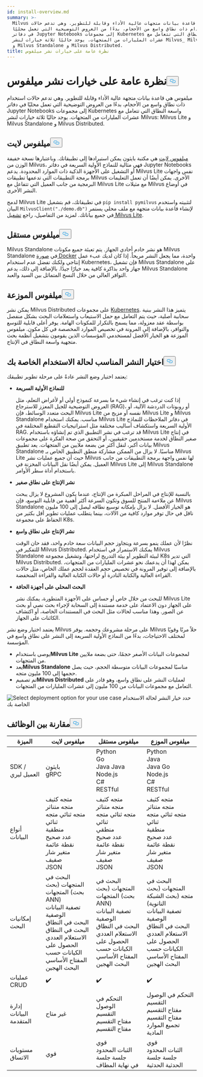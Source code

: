 ```yaml
---
id: install-overview.md
summary: >-
  Milvus هي قاعدة بيانات متجهات عالية الأداء وقابلة للتطوير. وهي تدعم حالات
  استخدام ذات نطاق واسع من الأحجام، بدءًا من العروض التوضيحية التي تعمل محليًا
  في دفاتر Jupyter Notebooks إلى مجموعات Kubernetes واسعة النطاق التي تتعامل مع
  عشرات المليارات من المتجهات. يوجد حاليًا ثلاثة خيارات لنشر Milvus_ Milvus Lite
  و Milvus Standalone و Milvus Distributed.
title: نظرة عامة على خيارات نشر ميلفوس
---
```

<h1 id="Overview-of-Milvus-Deployment-Options" class="common-anchor-header">نظرة عامة على خيارات نشر ميلفوس<button data-href="#Overview-of-Milvus-Deployment-Options" class="anchor-icon" translate="no">
      <svg translate="no"
        aria-hidden="true"
        focusable="false"
        height="20"
        version="1.1"
        viewBox="0 0 16 16"
        width="16"
      >
        <path
          fill="#0092E4"
          fill-rule="evenodd"
          d="M4 9h1v1H4c-1.5 0-3-1.69-3-3.5S2.55 3 4 3h4c1.45 0 3 1.69 3 3.5 0 1.41-.91 2.72-2 3.25V8.59c.58-.45 1-1.27 1-2.09C10 5.22 8.98 4 8 4H4c-.98 0-2 1.22-2 2.5S3 9 4 9zm9-3h-1v1h1c1 0 2 1.22 2 2.5S13.98 12 13 12H9c-.98 0-2-1.22-2-2.5 0-.83.42-1.64 1-2.09V6.25c-1.09.53-2 1.84-2 3.25C6 11.31 7.55 13 9 13h4c1.45 0 3-1.69 3-3.5S14.5 6 13 6z"
        ></path>
      </svg>
    </button></h1><p>ميلفوس هي قاعدة بيانات متجهة عالية الأداء وقابلة للتطوير. وهي تدعم حالات استخدام ذات نطاق واسع من الأحجام، بدءًا من العروض التوضيحية التي تعمل محليًا في دفاتر Jupyter Notebooks إلى مجموعات Kubernetes واسعة النطاق التي تتعامل مع عشرات المليارات من المتجهات. يوجد حاليًا ثلاثة خيارات لنشر Milvus: Milvus Lite و Milvus Standalone و Milvus Distributed.</p>
<h2 id="Milvus-Lite" class="common-anchor-header">ميلفوس لايت<button data-href="#Milvus-Lite" class="anchor-icon" translate="no">
      <svg translate="no"
        aria-hidden="true"
        focusable="false"
        height="20"
        version="1.1"
        viewBox="0 0 16 16"
        width="16"
      >
        <path
          fill="#0092E4"
          fill-rule="evenodd"
          d="M4 9h1v1H4c-1.5 0-3-1.69-3-3.5S2.55 3 4 3h4c1.45 0 3 1.69 3 3.5 0 1.41-.91 2.72-2 3.25V8.59c.58-.45 1-1.27 1-2.09C10 5.22 8.98 4 8 4H4c-.98 0-2 1.22-2 2.5S3 9 4 9zm9-3h-1v1h1c1 0 2 1.22 2 2.5S13.98 12 13 12H9c-.98 0-2-1.22-2-2.5 0-.83.42-1.64 1-2.09V6.25c-1.09.53-2 1.84-2 3.25C6 11.31 7.55 13 9 13h4c1.45 0 3-1.69 3-3.5S14.5 6 13 6z"
        ></path>
      </svg>
    </button></h2><p><a href="https://milvus.io/docs/milvus_lite.md">ميلفوس لايت</a> هي مكتبة بايثون يمكن استيرادها إلى تطبيقاتك. وباعتبارها نسخة خفيفة الوزن من Milvus، فهي مثالية للنماذج الأولية السريعة في دفاتر Jupyter Notebooks أو التشغيل على الأجهزة الذكية ذات الموارد المحدودة. يدعم Milvus Lite نفس واجهات برمجة التطبيقات التي تدعمها تطبيقات Milvus الأخرى. يمكن أيضًا أن تعمل التعليمات البرمجية من جانب العميل التي تتفاعل مع Milvus Lite مع مثيلات Milvus في أوضاع النشر الأخرى.</p>
<p>لدمج Milvus Lite في تطبيقاتك، قم بتشغيل <code translate="no">pip install pymilvus</code> لتثبيته واستخدم البيان <code translate="no">MilvusClient(&quot;./demo.db&quot;)</code> لإنشاء قاعدة بيانات متجهة مع ملف محلي يستمر في جميع بياناتك. لمزيد من التفاصيل، راجع <a href="https://milvus.io/docs/milvus_lite.md">تشغيل Milvus Lite</a>.</p>
<h2 id="Milvus-Standalone" class="common-anchor-header">ميلفوس مستقل<button data-href="#Milvus-Standalone" class="anchor-icon" translate="no">
      <svg translate="no"
        aria-hidden="true"
        focusable="false"
        height="20"
        version="1.1"
        viewBox="0 0 16 16"
        width="16"
      >
        <path
          fill="#0092E4"
          fill-rule="evenodd"
          d="M4 9h1v1H4c-1.5 0-3-1.69-3-3.5S2.55 3 4 3h4c1.45 0 3 1.69 3 3.5 0 1.41-.91 2.72-2 3.25V8.59c.58-.45 1-1.27 1-2.09C10 5.22 8.98 4 8 4H4c-.98 0-2 1.22-2 2.5S3 9 4 9zm9-3h-1v1h1c1 0 2 1.22 2 2.5S13.98 12 13 12H9c-.98 0-2-1.22-2-2.5 0-.83.42-1.64 1-2.09V6.25c-1.09.53-2 1.84-2 3.25C6 11.31 7.55 13 9 13h4c1.45 0 3-1.69 3-3.5S14.5 6 13 6z"
        ></path>
      </svg>
    </button></h2><p>Milvus Standalone هو نشر خادم أحادي الجهاز. يتم تعبئة جميع مكونات Milvus Standalone في <a href="https://milvus.io/docs/install_standalone-docker.md">صورة Docker</a> واحدة، مما يجعل النشر مريحاً. إذا كان لديك عبء عمل إنتاجي ولكنك تفضل عدم استخدام Kubernetes، فإن تشغيل Milvus Standalone على جهاز واحد بذاكرة كافية يعد خيارًا جيدًا. بالإضافة إلى ذلك، يدعم Milvus Standalone التوافر العالي من خلال النسخ المتماثل بين السيد والعبد.</p>
<h2 id="Milvus-Distributed" class="common-anchor-header">ميلفوس الموزعة<button data-href="#Milvus-Distributed" class="anchor-icon" translate="no">
      <svg translate="no"
        aria-hidden="true"
        focusable="false"
        height="20"
        version="1.1"
        viewBox="0 0 16 16"
        width="16"
      >
        <path
          fill="#0092E4"
          fill-rule="evenodd"
          d="M4 9h1v1H4c-1.5 0-3-1.69-3-3.5S2.55 3 4 3h4c1.45 0 3 1.69 3 3.5 0 1.41-.91 2.72-2 3.25V8.59c.58-.45 1-1.27 1-2.09C10 5.22 8.98 4 8 4H4c-.98 0-2 1.22-2 2.5S3 9 4 9zm9-3h-1v1h1c1 0 2 1.22 2 2.5S13.98 12 13 12H9c-.98 0-2-1.22-2-2.5 0-.83.42-1.64 1-2.09V6.25c-1.09.53-2 1.84-2 3.25C6 11.31 7.55 13 9 13h4c1.45 0 3-1.69 3-3.5S14.5 6 13 6z"
        ></path>
      </svg>
    </button></h2><p>يمكن نشر Milvus Distributed على مجموعات <a href="https://milvus.io/docs/install_cluster-milvusoperator.md">Kubernetes</a>. يتميز هذا النشر ببنية سحابية أصلية، حيث يتم التعامل مع حمل الاستيعاب واستعلامات البحث بشكل منفصل بواسطة عقد معزولة، مما يسمح بالتكرار للمكونات الهامة. يوفر أعلى قابلية للتوسع والتوافر، بالإضافة إلى المرونة في تخصيص الموارد المخصصة في كل مكون. ميلفوس الموزعة هو الخيار الأفضل لمستخدمي المؤسسات الذين يقومون بتشغيل أنظمة بحث متجهية واسعة النطاق في الإنتاج.</p>
<h2 id="Choose-the-Right-Deployment-for-Your-Use-Case" class="common-anchor-header">اختيار النشر المناسب لحالة الاستخدام الخاصة بك<button data-href="#Choose-the-Right-Deployment-for-Your-Use-Case" class="anchor-icon" translate="no">
      <svg translate="no"
        aria-hidden="true"
        focusable="false"
        height="20"
        version="1.1"
        viewBox="0 0 16 16"
        width="16"
      >
        <path
          fill="#0092E4"
          fill-rule="evenodd"
          d="M4 9h1v1H4c-1.5 0-3-1.69-3-3.5S2.55 3 4 3h4c1.45 0 3 1.69 3 3.5 0 1.41-.91 2.72-2 3.25V8.59c.58-.45 1-1.27 1-2.09C10 5.22 8.98 4 8 4H4c-.98 0-2 1.22-2 2.5S3 9 4 9zm9-3h-1v1h1c1 0 2 1.22 2 2.5S13.98 12 13 12H9c-.98 0-2-1.22-2-2.5 0-.83.42-1.64 1-2.09V6.25c-1.09.53-2 1.84-2 3.25C6 11.31 7.55 13 9 13h4c1.45 0 3-1.69 3-3.5S14.5 6 13 6z"
        ></path>
      </svg>
    </button></h2><p>يعتمد اختيار وضع النشر عادةً على مرحلة تطوير تطبيقك:</p>
<ul>
<li><p><strong>للنماذج الأولية السريعة</strong></p>
<p>إذا كنت ترغب في إنشاء شيء ما بسرعة كنموذج أولي أو لأغراض التعلم، مثل العروض التوضيحية للجيل المعزز للاسترجاع (RAG)، أو روبوتات الدردشة الآلية، أو البحث متعدد الوسائط، فإن Milvus Lite نفسه أو مزيج من Milvus Lite و Milvus Standalone مناسب. يمكنك استخدام Milvus Lite في دفاتر الملاحظات للنماذج الأولية السريعة واستكشاف أساليب مختلفة مثل استراتيجيات التقطيع المختلفة في RAG. قد ترغب في نشر التطبيق الذي تم إنشاؤه باستخدام Milvus Lite في إنتاج صغير النطاق لخدمة مستخدمين حقيقيين، أو التحقق من صحة الفكرة على مجموعات بيانات أكبر، لنقل أكثر من بضعة ملايين من المتجهات. يعد تطبيق Milvus Standalone مناسبًا. لا يزال من الممكن مشاركة منطق التطبيق الخاص بـ Milvus Lite حيث أن جميع عمليات نشر Milvus لها نفس واجهة برمجة التطبيقات من جانب العميل. يمكن أيضًا نقل البيانات المخزنة في Milvus Lite إلى Milvus Standalone باستخدام أداة سطر الأوامر.</p></li>
<li><p><strong>نشر الإنتاج على نطاق صغير</strong></p>
<p>بالنسبة للإنتاج في المراحل المبكرة من الإنتاج، عندما يكون المشروع لا يزال يبحث عن ملاءمة المنتج للسوق وتكون السرعة أكثر أهمية من قابلية التوسع، فإن Milvus Standalone هو الخيار الأفضل. لا يزال بإمكانه توسيع نطاقه ليصل إلى 100 مليون ناقل في حال توفر موارد كافية من الآلات، بينما يتطلب عمليات تطوير أقل بكثير من الحفاظ على مجموعة K8s.</p></li>
<li><p><strong>نشر الإنتاج على نطاق واسع</strong></p>
<p>نظرًا لأن عملك ينمو بسرعة ويتجاوز حجم البيانات سعة خادم واحد، فقد حان الوقت للتفكير في Milvus Distributed. يمكنك الاستمرار في استخدام Milvus Standalone لبيئة التطوير أو بيئة التدريج لراحتها، وتشغيل مجموعة K8s التي تدير Milvus Distributed. يمكن لهذا أن يدعمك نحو عشرات المليارات من المتجهات، بالإضافة إلى توفير المرونة في تخصيص حجم العقدة لحجم عملك الخاص، مثل حالات القراءة العالية والكتابة النادرة أو حالات الكتابة العالية والقراءة المنخفضة.</p></li>
<li><p><strong>البحث المحلي على أجهزة الحافة</strong></p>
<p>للبحث من خلال خاص أو حساس على الأجهزة المتطورة، يمكنك نشر Milvus Lite على الجهاز دون الاعتماد على خدمة مستندة إلى السحابة لإجراء بحث نصي أو بحث عن الصور. وهذا مناسب لحالات مثل البحث في المستندات الخاصة، أو اكتشاف الكائنات على الجهاز.</p></li>
</ul>
<p>يعتمد اختيار وضع نشر Milvus على مرحلة مشروعك وحجمه. يوفر Milvus حلاً مرنًا وقويًا لمختلف الاحتياجات، بدءًا من النماذج الأولية السريعة إلى النشر على نطاق واسع في المؤسسة.</p>
<ul>
<li>يوصى باستخدام<strong>Milvus Lite</strong> لمجموعات البيانات الأصغر حجمًا، حتى بضعة ملايين من المتجهات.</li>
<li>يعد<strong>Milvus Standalone</strong> مناسبًا لمجموعات البيانات متوسطة الحجم، حيث يصل حجمها إلى 100 مليون متجه.</li>
<li>تم تصميم<strong>Milvus Distributed</strong> لعمليات النشر على نطاق واسع، وهو قادر على التعامل مع مجموعات البيانات من 100 مليون إلى عشرات المليارات من المتجهات.</li>
</ul>
<p>
  
   <span class="img-wrapper"> <img translate="no" src="/docs/v2.5.x/assets/select-deployment-option.png" alt="Select deployment option for your use case" class="doc-image" id="select-deployment-option-for-your-use-case" />
   </span> <span class="img-wrapper"> <span>حدد خيار النشر لحالة الاستخدام الخاصة بك</span> </span></p>
<h2 id="Comparison-on-functionalities" class="common-anchor-header">مقارنة بين الوظائف<button data-href="#Comparison-on-functionalities" class="anchor-icon" translate="no">
      <svg translate="no"
        aria-hidden="true"
        focusable="false"
        height="20"
        version="1.1"
        viewBox="0 0 16 16"
        width="16"
      >
        <path
          fill="#0092E4"
          fill-rule="evenodd"
          d="M4 9h1v1H4c-1.5 0-3-1.69-3-3.5S2.55 3 4 3h4c1.45 0 3 1.69 3 3.5 0 1.41-.91 2.72-2 3.25V8.59c.58-.45 1-1.27 1-2.09C10 5.22 8.98 4 8 4H4c-.98 0-2 1.22-2 2.5S3 9 4 9zm9-3h-1v1h1c1 0 2 1.22 2 2.5S13.98 12 13 12H9c-.98 0-2-1.22-2-2.5 0-.83.42-1.64 1-2.09V6.25c-1.09.53-2 1.84-2 3.25C6 11.31 7.55 13 9 13h4c1.45 0 3-1.69 3-3.5S14.5 6 13 6z"
        ></path>
      </svg>
    </button></h2><table>
<thead>
<tr><th>الميزة</th><th>ميلفوس لايت</th><th>ميلفوس مستقل</th><th>ميلفوس الموزع</th></tr>
</thead>
<tbody>
<tr><td>SDK / العميل ليري</td><td>بايثون<br/>gRPC</td><td>Python<br/>Go<br/>Java Java<br/>Node.js<br/>C#<br/>RESTful</td><td>Python<br/>Java<br/>Java Go<br/>Node.js<br/>C#<br/>RESTful</td></tr>
<tr><td>أنواع البيانات</td><td>متجه كثيف<br/>متجه متناثر<br/>متجه ثنائي متجه ثنائي<br/>منطقية<br/>عدد صحيح<br/>نقطة عائمة<br/>متغير شار<br/>صفيف<br/>JSON</td><td>متجه كثيف<br/>متجه متناثر<br/>متجه ثنائي متجه ثنائي<br/>منطقي<br/>عدد صحيح<br/>نقطة عائمة<br/>متغير شار<br/>صفيف<br/>JSON</td><td>متجه كثيف<br/>متجه متناثر<br/>متجه ثنائي متجه ثنائي<br/>منطقية<br/>عدد صحيح<br/>نقطة عائمة<br/>متغير شار<br/>صفيف<br/>JSON</td></tr>
<tr><td>إمكانيات البحث</td><td>البحث في المتجهات (بحث المتجهات (بحث ANN)<br/>تصفية البيانات الوصفية<br/>البحث في النطاق البحث في النطاق<br/>الاستعلام العددي<br/>الحصول على الكيانات حسب المفتاح الأساسي<br/>البحث الهجين</td><td>البحث في المتجهات (بحث المتجهات (بحث ANN)<br/>تصفية البيانات الوصفية<br/>البحث في النطاق<br/>الاستعلام العددي<br/>الحصول على الكيانات حسب المفتاح الأساسي<br/>البحث الهجين</td><td>البحث في المتجهات (بحث متجه (بحث الشبكة النانوية)<br/>تصفية البيانات الوصفية<br/>البحث في النطاق<br/>الاستعلام العددي<br/>الحصول على الكيانات حسب المفتاح الأساسي<br/>البحث الهجين</td></tr>
<tr><td>عمليات CRUD</td><td>✔️</td><td>✔️</td><td>✔️</td></tr>
<tr><td>إدارة البيانات المتقدمة</td><td>غير متاح</td><td>التحكم في الوصول<br/>التقسيم<br/>مفتاح التقسيم مفتاح التقسيم</td><td>التحكم في الوصول<br/>التقسيم<br/>مفتاح التقسيم مفتاح التقسيم<br/>تجميع الموارد المادية</td></tr>
<tr><td>مستويات الاتساق</td><td>قوي</td><td>قوي<br/>الثبات المحدود<br/>جلسة جلسة<br/>في نهاية المطاف</td><td>قوي<br/>الثبات المحدود<br/>جلسة جلسة<br/>الحدثية الحدثية</td></tr>
</tbody>
</table>

